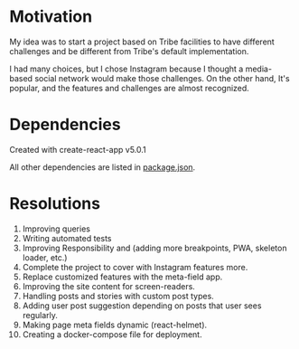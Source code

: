 # Motivation

My idea was to start a project based on Tribe facilities to have different challenges and be different from Tribe's default implementation.

I had many choices, but I chose Instagram because I thought a media-based social network would make those challenges. On the other hand, It's popular, and the features and challenges are almost recognized.

# Dependencies

Created with create-react-app v5.0.1

All other dependencies are listed in [package.json](package.json).

# Resolutions

1. Improving queries
2. Writing automated tests
3. Improving Responsibility and (adding more breakpoints, PWA, skeleton loader, etc.)
4. Complete the project to cover with Instagram features more.
5. Replace customized features with the meta-field app.
6. Improving the site content for screen-readers.
7. Handling posts and stories with custom post types.
8. Adding user post suggestion depending on posts that user sees regularly.
9. Making page meta fields dynamic (react-helmet).
10. Creating a docker-compose file for deployment.
